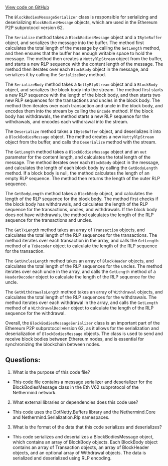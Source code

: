 [View code on GitHub](https://github.com/NethermindEth/nethermind/src/Nethermind/Nethermind.Network/P2P/Subprotocols/Eth/V62/Messages/BlockBodiesMessageSerializer.cs)

The `BlockBodiesMessageSerializer` class is responsible for serializing and deserializing `BlockBodiesMessage` objects, which are used in the Ethereum P2P subprotocol version 62. 

The `Serialize` method takes a `BlockBodiesMessage` object and a `IByteBuffer` object, and serializes the message into the buffer. The method first calculates the total length of the message by calling the `GetLength` method, and then ensures that the buffer has enough writable space to hold the message. The method then creates a `NettyRlpStream` object from the buffer, and starts a new RLP sequence with the content length of the message. The method then iterates over each `BlockBody` object in the message, and serializes it by calling the `SerializeBody` method.

The `SerializeBody` method takes a `NettyRlpStream` object and a `BlockBody` object, and serializes the block body into the stream. The method first starts a new RLP sequence with the length of the block body, and then starts two new RLP sequences for the transactions and uncles in the block body. The method then iterates over each transaction and uncle in the block body, and encodes them into the stream by calling the `Encode` method. If the block body has withdrawals, the method starts a new RLP sequence for the withdrawals, and encodes each withdrawal into the stream.

The `Deserialize` method takes a `IByteBuffer` object, and deserializes it into a `BlockBodiesMessage` object. The method creates a new `NettyRlpStream` object from the buffer, and calls the `Deserialize` method with the stream.

The `GetLength` method takes a `BlockBodiesMessage` object and an `out` parameter for the content length, and calculates the total length of the message. The method iterates over each `BlockBody` object in the message, and calculates the length of each block body by calling the `GetBodyLength` method. If a block body is null, the method calculates the length of an empty RLP sequence. The method then returns the length of the outer RLP sequence.

The `GetBodyLength` method takes a `BlockBody` object, and calculates the length of the RLP sequence for the block body. The method first checks if the block body has withdrawals, and calculates the length of the RLP sequence for the transactions, uncles, and withdrawals. If the block body does not have withdrawals, the method calculates the length of the RLP sequence for the transactions and uncles.

The `GetTxLength` method takes an array of `Transaction` objects, and calculates the total length of the RLP sequences for the transactions. The method iterates over each transaction in the array, and calls the `GetLength` method of a `TxDecoder` object to calculate the length of the RLP sequence for the transaction.

The `GetUnclesLength` method takes an array of `BlockHeader` objects, and calculates the total length of the RLP sequences for the uncles. The method iterates over each uncle in the array, and calls the `GetLength` method of a `HeaderDecoder` object to calculate the length of the RLP sequence for the uncle.

The `GetWithdrawalsLength` method takes an array of `Withdrawal` objects, and calculates the total length of the RLP sequences for the withdrawals. The method iterates over each withdrawal in the array, and calls the `GetLength` method of a `WithdrawalDecoder` object to calculate the length of the RLP sequence for the withdrawal.

Overall, the `BlockBodiesMessageSerializer` class is an important part of the Ethereum P2P subprotocol version 62, as it allows for the serialization and deserialization of `BlockBodiesMessage` objects. The class is used to send and receive block bodies between Ethereum nodes, and is essential for synchronizing the blockchain between nodes.
## Questions: 
 1. What is the purpose of this code file?
- This code file contains a message serializer and deserializer for the BlockBodiesMessage class in the Eth V62 subprotocol of the Nethermind network.

2. What external libraries or dependencies does this code use?
- This code uses the DotNetty.Buffers library and the Nethermind.Core and Nethermind.Serialization.Rlp namespaces.

3. What is the format of the data that this code serializes and deserializes?
- This code serializes and deserializes a BlockBodiesMessage object, which contains an array of BlockBody objects. Each BlockBody object contains an array of Transaction objects, an array of BlockHeader objects, and an optional array of Withdrawal objects. The data is serialized and deserialized using RLP encoding.